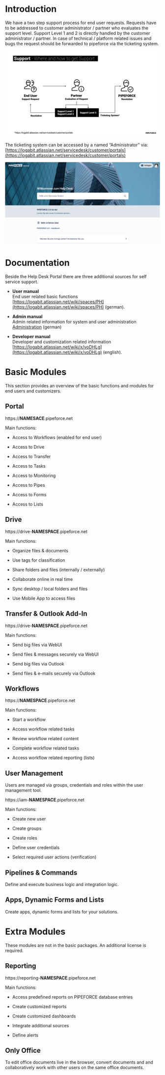 # Introduction

We have a two step support process for end user requests. Requests have to be addressed to customer administrator / partner who evaluates the support level. Support Level 1 and 2 is directly handled by the customer administrator / partner. In case of technical / platform related issues and bugs the request should be forwarded to pipeforce via the ticketing system.

![](../img/support.png)

The ticketing system can be accessed by a named “Administrator” via: [https://logabit.atlassian.net/servicedesk/customer/portals](https://logabit.atlassian.net/servicedesk/customer/portals)

![](../img/help-desk.png)

# Documentation

Beside the Help Desk Portal there are three additional sources for self service support.

*   **User manual**  
    End user related basic functions [https://logabit.atlassian.net/wiki/spaces/PH](https://logabit.atlassian.net/wiki/spaces/PH) (german).
    
*   **Admin manual**  
    Admin related information for system and user administration [Administration](https://logabit.atlassian.net/wiki/spaces/PH/pages/943783955/Administration) (german)
    
*   **Developer manual**  
    Developer and customization related information [https://logabit.atlassian.net/wiki/x/voDHLg](https://logabit.atlassian.net/wiki/x/voDHLg) (english).
    

# Basic Modules

This section provides an overview of the basic functions and modules for end users and customizers.

## Portal

https://**NAMESACE**.pipeforce.net

Main functions:

*   Access to Workflows (enabled for end user)
    
*   Access to Drive
    
*   Access to Transfer
    
*   Access to Tasks
    
*   Access to Monitoring
    
*   Access to Pipes
    
*   Access to Forms
    
*   Access to Lists
    

## Drive

https://drive-**NAMESPACE**.pipeforce.net

Main functions:

*   Organize files & documents
    
*   Use tags for classification
    
*   Share folders and files (internally / externally)
    
*   Collaborate online in real time
    
*   Sync desktop / local folders and files
    
*   Use Mobile App to access files
    

## Transfer & Outlook Add-In

https://drive-**NAMESPACE**.pipeforce.net

Main functions:

*   Send big files via WebUI
    
*   Send files & messages securely via WebUI
    
*   Send big files via Outlook
    
*   Send files & e-mails securely via Outlook
    

## Workflows

https://**NAMESPACE**.pipeforce.net

Main functions:

*   Start a workflow
    
*   Access workflow related tasks
    
*   Review workflow related content
    
*   Complete workflow related tasks
    
*   Access workflow related reporting (lists)
    

## User Management

Users are managed via groups, credentials and roles within the user management tool.

https://iam-**NAMESPACE**.pipeforce.net

Main functions:

*   Create new user
    
*   Create groups
    
*   Create roles
    
*   Define user credentials
    
*   Select required user actions (verification)
    

## Pipelines & Commands

Define and execute business logic and integration logic.

## Apps, Dynamic Forms and Lists

Create apps, dynamic forms and lists for your solutions.

# Extra Modules

These modules are not in the basic packages. An additional license is required.

## Reporting

https://reporting-**NAMESPACE**.pipeforce.net

Main functions:

*   Access predefined reports on PIPEFORCE database entries
    
*   Create customized reports
    
*   Create customized dashboards
    
*   Integrate additional sources
    
*   Define alerts
    

## Only Office

To edit office documents live in the browser, convert documents and and collaboratively work with other users on the same office documents.
